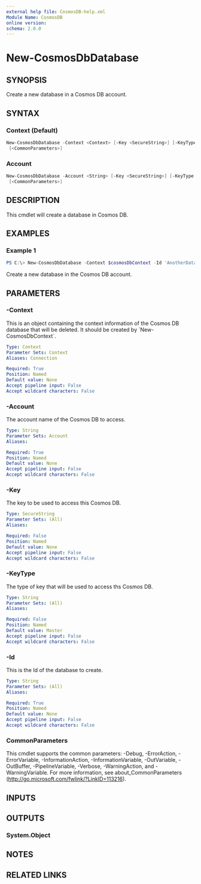 ```yaml
---
external help file: CosmosDB-help.xml
Module Name: CosmosDB
online version:
schema: 2.0.0
---
```


# New-CosmosDbDatabase

## SYNOPSIS

Create a new database in a Cosmos DB account.

## SYNTAX

### Context (Default)

```powershell
New-CosmosDbDatabase -Context <Context> [-Key <SecureString>] [-KeyType <String>] -Id <String>
 [<CommonParameters>]
```

### Account

```powershell
New-CosmosDbDatabase -Account <String> [-Key <SecureString>] [-KeyType <String>] -Id <String>
 [<CommonParameters>]
```

## DESCRIPTION

This cmdlet will create a database in Cosmos DB.

## EXAMPLES

### Example 1

```powershell
PS C:\> New-CosmosDbDatabase -Context $cosmosDbContext -Id 'AnotherDatabase'
```

Create a new database in the Cosmos DB account.

## PARAMETERS

### -Context

This is an object containing the context information of the Cosmos DB database
that will be deleted. It should be created by \`New-CosmosDbContext\`.

```yaml
Type: Context
Parameter Sets: Context
Aliases: Connection

Required: True
Position: Named
Default value: None
Accept pipeline input: False
Accept wildcard characters: False
```

### -Account

The account name of the Cosmos DB to access.

```yaml
Type: String
Parameter Sets: Account
Aliases:

Required: True
Position: Named
Default value: None
Accept pipeline input: False
Accept wildcard characters: False
```

### -Key

The key to be used to access this Cosmos DB.

```yaml
Type: SecureString
Parameter Sets: (All)
Aliases:

Required: False
Position: Named
Default value: None
Accept pipeline input: False
Accept wildcard characters: False
```

### -KeyType

The type of key that will be used to access ths Cosmos DB.

```yaml
Type: String
Parameter Sets: (All)
Aliases:

Required: False
Position: Named
Default value: Master
Accept pipeline input: False
Accept wildcard characters: False
```

### -Id

This is the Id of the database to create.

```yaml
Type: String
Parameter Sets: (All)
Aliases:

Required: True
Position: Named
Default value: None
Accept pipeline input: False
Accept wildcard characters: False
```

### CommonParameters

This cmdlet supports the common parameters: -Debug, -ErrorAction, -ErrorVariable, -InformationAction, -InformationVariable, -OutVariable, -OutBuffer, -PipelineVariable, -Verbose, -WarningAction, and -WarningVariable.
For more information, see about_CommonParameters (http://go.microsoft.com/fwlink/?LinkID=113216).

## INPUTS

## OUTPUTS

### System.Object

## NOTES

## RELATED LINKS
